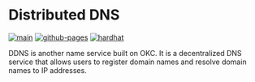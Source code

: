 # Distributed DNS

[![main](https://github.com/decentralized-dns/ddns/actions/workflows/main.yml/badge.svg)](https://github.com/decentralized-dns/ddns/actions/workflows/main.yml)
[![github-pages](https://github.com/decentralized-dns/ddns/actions/workflows/gh-page.yml/badge.svg)](https://github.com/decentralized-dns/ddns/actions/workflows/gh-page.yml)
[![hardhat](https://github.com/decentralized-dns/ddns/actions/workflows/hardhat.yml/badge.svg)](https://github.com/decentralized-dns/ddns/actions/workflows/hardhat.yml)

DDNS is another name service built on OKC. It is a decentralized DNS service that allows users to register domain names and resolve domain names to IP addresses.
